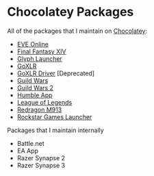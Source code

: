 # Chocolatey Packages

All of the packages that I maintain on [Chocolatey](https://chocolatey.org):

- [EVE Online](https://community.chocolatey.org/packages/eve-online)
- [Final Fantasy XIV](https://community.chocolatey.org/packages/final-fantasy-xiv)
- [Glyph Launcher](https://community.chocolatey.org/packages/glyph-launcher)
- [GoXLR](https://community.chocolatey.org/packages/goxlr)
- [GoXLR Driver](https://community.chocolatey.org/packages/goxlr-driver) [Deprecated]
- [Guild Wars](https://community.chocolatey.org/packages/guild-wars)
- [Guild Wars 2](https://community.chocolatey.org/packages/guild-wars-2)
- [Humble App](https://community.chocolatey.org/packages/humble-app)
- [League of Legends](https://community.chocolatey.org/packages/leagueoflegends)
- [Redragon M913](https://community.chocolatey.org/packages/redragon-m913)
- [Rockstar Games Launcher](https://community.chocolatey.org/packages/rockstar-launcher)

Packages that I maintain internally

- Battle.net
- EA App
- Razer Synapse 2
- Razer Synapse 3
